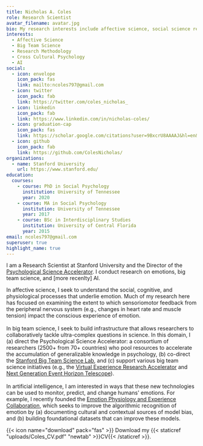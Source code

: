 ```yaml
---
title: Nicholas A. Coles
role: Research Scientist
avatar_filename: avatar.jpg
bio: My research interests include affective science, social science research methodology, and AI.
interests:
  - Affective Science
  - Big Team Science
  - Research Methodology
  - Cross Cultural Psychology
  - AI
social:
  - icon: envelope
    icon_pack: fas
    link: mailto:ncoles797@gmail.com
  - icon: twitter
    icon_pack: fab
    link: https://twitter.com/coles_nicholas_
  - icon: linkedin
    icon_pack: fab
    link: https://www.linkedin.com/in/nicholas-coles/
  - icon: graduation-cap
    icon_pack: fas
    link: https://scholar.google.com/citations?user=9BxcrU8AAAAJ&hl=en&oi=ao
  - icon: github
    icon_pack: fab
    link: https://github.com/ColesNicholas/
organizations:
  - name: Stanford University
    url: https://www.stanford.edu/
education:
  courses:
    - course: PhD in Social Psychology
      institution: University of Tennessee
      year: 2020
    - course: MA in Social Psychology
      institution: University of Tennessee
      year: 2017
    - course: BSc in Interdisciplinary Studies
      institution: University of Central Florida
      year: 2015
email: ncoles797@gmail.com
superuser: true
highlight_name: true
---
```

I am a Research Scientist at Stanford University and the Director of the [Psychological Science Accelerator](https://psysciacc.org/). I conduct research on emotions, big team science, and [more recenlty] AI.

In affective science, I seek to understand the social, cognitive, and physiological processes that underlie emotion. Much of my research here has focused on examining the extent to which sensoriomotor feedback from the peripheral nervous system (e.g., changes in heart rate and muscle tension) impact the conscious experience of emotion.\
\
In big team science, I seek to build infrastructure that allows researchers to collaboratively tackle ultra-complex questions in science. In this domain, I (a) direct the Psychological Science Accelerator: a consortium of researchers (2500+ from 70+ countries) who pool resources to accelerate the accumulation of generalizable knowledge in psychology, (b) co-direct the [Stanford Big Team Science Lab](https://bigteamsciencelab.github.io/), and (c) support various big team science initiatives (e.g., the [Virtual Experience Research Accelerator](https://sreal.ucf.edu/wp-content/uploads/2022/03/vera_summary.pdf) and [Next Generation Event Horizon Telescope](https://www.ngeht.org/)).\
\
In artificial intelligence, I am interested in ways that these new technologies can be used to monitor, predict, and change humans' emotions. For example, I recently founded the [Emotion Physiology and Experience Collaboration](https://epic-collab.github.io/), which seeks to improve the algorithmic recognition of emotion by (a) documenting cultural and contextual sources of model bias, and (b) building foundational datasets that can improve these models.

{{< icon name="download" pack="fas" >}} Download my {{< staticref "uploads/Coles_CV.pdf" "newtab" >}}CV{{< /staticref >}}.